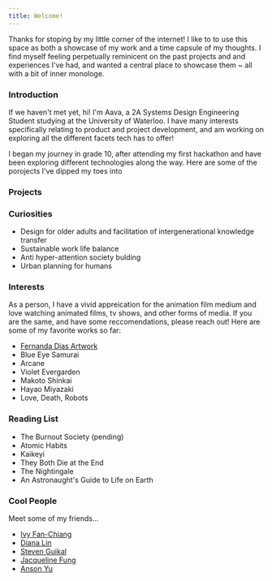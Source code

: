 ```yaml
---
title: Welcome!
---
```


Thanks for stoping by my little corner of the internet! I like to to use this space as both a showcase of my work and a time capsule of my thoughts. I find myself feeling perpetually reminicent on the past projects and and experiences I've had, and wanted a central place to showcase them ~ all with a bit of inner monologe. 

### Introduction

If we haven't met yet, hi! I'm Aava, a 2A Systems Design Engineering Student studying at the University of Waterloo. I have many interests specifically relating to product and project development, and am working on exploring all the different facets tech has to offer! 

I began my journey in grade 10, after attending my first hackathon and have been exploring different technologies along the way. Here are some of the porojects I've dipped my toes into 

### Projects


### Curiosities
- Design for older adults and facilitation of intergenerational knowledge transfer
- Sustainable work life balance
- Anti hyper-attention society bulding 
- Urban planning for humans 

### Interests
As a person, I have a vivid appreication for the animation film medium and love watching animated films, tv shows, and other forms of media. If you are the same, and have some reccomendations, please reach out! Here are some of my favorite works so far: 
- [Fernanda Dias Artwork](https://www.youtube.com/@fernandadiasartwork)
- Blue Eye Samurai
- Arcane
- Violet Evergarden
- Makoto Shinkai
- Hayao Miyazaki
- Love, Death, Robots

### Reading List
- The Burnout Society (pending)
- Atomic Habits
- Kaikeyi
- They Both Die at the End 
- The Nightingale
- An Astronaught's Guide to Life on Earth


### Cool People
Meet some of my friends...
- [Ivy Fan-Chiang](https://ivyfanchiang.ca/)
- [Diana Lin](https://lindiana.ca/)
- [Steven Guikal](https://fluix.one/)
- [Jacqueline Fung](https://www.jacquelinefung.live/)
- [Anson Yu](https://ansonyu.me/)

<!-- 
This is a blank Quartz installation.
See the [documentation](https://quartz.jzhao.xyz) for how to get started. -->

